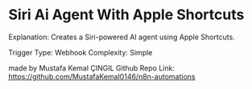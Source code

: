 # Siri Ai Agent With Apple Shortcuts

Explanation:
Creates a Siri-powered AI agent using Apple Shortcuts.

Trigger Type: Webhook
Complexity: Simple

made by Mustafa Kemal ÇINGIL
Github Repo Link: https://github.com/MustafaKemal0146/n8n-automations
